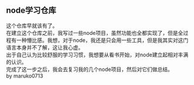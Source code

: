## node学习仓库
这个仓库早就该有了。    
在建立这个仓库之前，我写过一些node项目，虽然功能也全都实现了，但是全过程有一种懵比感。我想，对于node，我还是只会用一些工具，但是我其实对这门语言本身并不了解，这让我心虚。     
出于自己认为比较舒服的学习习惯，我想要从看书开始，对node建立起相对丰满的认识。     
完成了这一步之后，我会去复习我的几个node项目，然后对它们做总结。    
by maruko0713